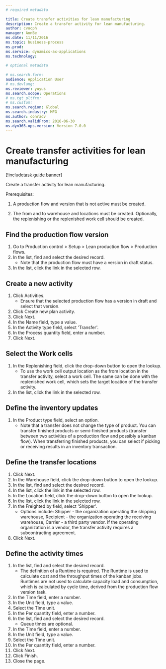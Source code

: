 ```yaml
--- 
# required metadata 
 
title: Create transfer activities for lean manufacturing
description: Create a transfer activity for lean manufacturing. 
author: cvocph
manager: AnnBe 
ms.date: 11/11/2016
ms.topic: business-process 
ms.prod:  
ms.service: dynamics-ax-applications 
ms.technology:  
 
# optional metadata 
 
# ms.search.form:   
audience: Application User 
# ms.devlang:  
ms.reviewer: yuyus
ms.search.scope: Operations 
# ms.tgt_pltfrm:  
# ms.custom:  
ms.search.region: Global
ms.search.industry: MFG
ms.author: conradv
ms.search.validFrom: 2016-06-30 
ms.dyn365.ops.version: Version 7.0.0 
---
```

# Create transfer activities for lean manufacturing

[!include[task guide banner](../../includes/task-guide-banner.md)]

Create a transfer activity for lean manufacturing. 
Prerequisites: 
1. A production flow and version that is not active must be created.
2. The from and to warehouse and locations must be created. Optionally, the replenishing or the replenished work cell should be created.


## Find the production flow version
1. Go to Production control > Setup > Lean production flow > Production flows.
2. In the list, find and select the desired record.
    * Note that the production flow must have a version in draft status.  
3. In the list, click the link in the selected row.

## Create a new activity
1. Click Activities.
    * Ensure that the selected production flow has a version in draft and select that version.  
2. Click Create new plan activity.
3. Click Next.
4. In the Name field, type a value.
5. In the Activity type field, select 'Transfer'.
6. In the Process quantity field, enter a number.
7. Click Next.

## Select the Work cells
1. In the Replenishing field, click the drop-down button to open the lookup.
    * To use the work cell output location as the from location in the transfer activity, select a work cell. The same can be done with the replenished work cell, which sets the target location of the transfer activity.  
2. In the list, click the link in the selected row.

## Define the inventory updates
1. In the Product type field, select an option.
    * Note that a transfer does not change the type of product. You can transfer finished products or semi-finished products (transfer between two activities of a production flow and possibly a kanban flow).     When transferring finished products, you can select if picking or receiving results in an inventory transaction.  

## Define the transfer locations
1. Click Next.
2. In the Warehouse field, click the drop-down button to open the lookup.
3. In the list, find and select the desired record.
4. In the list, click the link in the selected row.
5. In the Location field, click the drop-down button to open the lookup.
6. In the list, click the link in the selected row.
7. In the Freighted by field, select 'Shipper'.
    * Options include: Shipper - the organization operating the shipping warehouse, Recipient -  the organization operating the receiving warehouse, Carrier - a third party vendor. If the operating organization is a vendor, the transfer activity requires a subcontracting agreement.  
8. Click Next.

## Define the activity times
1. In the list, find and select the desired record.
    * The definition of a Runtime is required. The Runtime is used to calculate cost and the throughput times of the kanban jobs. Runtimes are not used to calculate capacity load and consumption, which is calculated by cycle time, derived from the production flow version task.  
2. In the Time field, enter a number.
3. In the Unit field, type a value.
4. Select the Time unit.
5. In the Per quantity field, enter a number.
6. In the list, find and select the desired record.
    * Queue times are optional.  
7. In the Time field, enter a number.
8. In the Unit field, type a value.
9. Select the Time unit.
10. In the Per quantity field, enter a number.
11. Click Next.
12. Click Finish.
13. Close the page.

